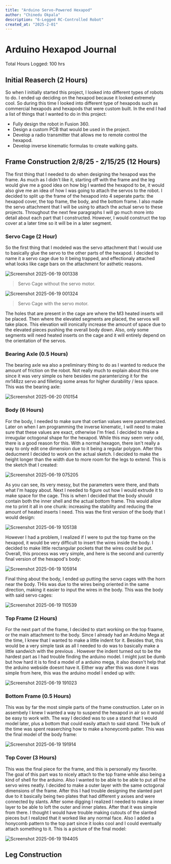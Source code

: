 ```yaml
---
title: "Arduino Servo-Powered Hexapod"
author: "Chinedu Okpala"
description: "6-Legged RC-Controlled Robot"
created_at: "2025-2-01"
---
```

# Arduino Hexapod Journal
Total Hours Logged: 100 hrs

## Initial Reaserch (2 Hours)

So when I initially started this project, I looked into different types of robots to do. I ended up deciding on the hexapod because it looked extremely cool. So during this time I looked into different type of hexapods such as commercial hexapods and hexapods that were custom built. In the end I had a list of things that I wanted to do in this project:

- Fully design the robot in Fusion 360.
- Design a custom PCB that would be used in the project.
- Develop a radio transmitter that allows me to remote control the hexapod.
- Develop inverse kinematic formulas to create walking gaits.

## Frame Construction 2/8/25 - 2/15/25 (12 Hours)

The first thing that I needed to do when designing the hexapod was the frame. As much as I didn't like it, starting off with the frame and the leg would give me a good idea on how big I wanted the hexapod to be, it would also give me an idea of how I was going to attach the servos to the robot. I decided to split up the frame of the hexapod into 4 seperate parts: the hexapod cover, the top frame, the body, and the bottom frame. I also made the servo attachment that I will be using to attach the actual servo to these projects. Throughout the next few paragraphs I will go much more into detail about each part that I constructed. However, I would construct the top cover at a later time so it will be in a later segment.

### Servo Cage (2 Hour)

So the first thing that I modeled was the servo attachment that I would use to basically glue the servo to the other parts of the hexapod. I decided to name it a servo cage due to it being trapped, and effectionaly attached what looks like cage bars on the attachment for asthetic reasons.

![Screenshot 2025-06-19 001338](https://github.com/user-attachments/assets/db022db8-3614-410e-9ddf-5db1f0133c8c)
> Servo Cage without the servo motor.

![Screenshot 2025-06-19 001324](https://github.com/user-attachments/assets/f3ddc3be-4715-4a25-9577-2570ea7a6281)
> Servo Cage with the servo motor.

The holes that are present in the cage are where the M3 heated inserts will be placed. Then where the elevated segments are placed, the servos will take place. This elevation will ironically increase the amount of space due to the elevated pieces pushing the overall body down. Also, only some segments will need heated inserts on the cage and it will entirely depend on the orientation of the servos.

### Bearing Axle (0.5 Hours)
The bearing axle wa also a preliminary thing to do as I wanted to reduce the amount of friction on the robot. Not really much to explain about this one since it was very simple os here besides me paramterizing it for the mr148zz servo and filleting some areas for higher durability / less space. This was the bearing axle:

![Screenshot 2025-06-20 010154](https://github.com/user-attachments/assets/c997701f-9529-47eb-b18e-9c8ae5b2b867)

### Body (6 Hours)

For the body, I needed to make sure that certian values were parameterized. Later on when I am programming the inverse kinematic, I will need to make sure that these values are exact, otherwise I'm fried. I decided to make a irreugular octogonal shape for the hexapod. While this may seem very odd, there is a good reason for this. With a normal hexagon, there isn't really a way to only edit one dimension due to it being a regular polygon. After this deducment I decided to work on the actual sketch. I decided to make the height longer than the width due to more room for the legs to extend. This is the sketch that I created:

![Screenshot 2025-06-19 075205](https://github.com/user-attachments/assets/5f94e525-8ae9-4171-ad3d-bcff22e27eea)

As you can see, its very messy, but the parameters were there, and thats what I'm happy about. Next I needed to figure out how I would extrude it to make space for the cage. This is when I decided that the body should contain both the inner shell and the actual bottom frame. This would allow me to print it all in one chunk: increasing the stability and reducing the amount of heated inserts I need. This was the first version of the body that I would design:

![Screenshot 2025-06-19 105138](https://github.com/user-attachments/assets/9e0bcc48-06c6-4709-9d0c-12ad50f33c47)

However I had a problem, I realized if I were to put the top frame on the hexapod, it would be very difficult to insert the wires inside the body. I decided to make little rectangular pockets that the wires could be put. Overall, this process was very simple, and here is the second and currently final version of the hexapod's body:

![Screenshot 2025-06-19 105914](https://github.com/user-attachments/assets/26b7fc59-c570-48aa-822f-e4a5acb908c9)

Final thing about the body, I ended up putting the servo cages with the horn near the body. THis was due to the wires being oriented in the same direction, making it easier to input the wires in the body. This was the body with said servo cages:

![Screenshot 2025-06-19 110539](https://github.com/user-attachments/assets/c03f4a92-1c58-4614-91ee-d4ce90ef829b)

### Top Frame (2 Hours)

For the next part of the frame, I decided to start working on the top fraame, or the main attachment to the body. Since I already had an Arduino Mega at the time, I knew that I wanted to make a little indent for it. Besides that, this would be a very simple task as all I needed to do was to basically make a little sandwich with the previous . However the indent turned out to be the hardest part as I had trouble finding the arduino model. I might just be dumb but how hard it is to find a model of a arduino mega, it also doesn't help that the arduino webside doesnt have it. Either way after this was done it was simple from here, this was the arduino model I ended up with:

![Screenshot 2025-06-19 191023](https://github.com/user-attachments/assets/8479761e-c095-4a2c-b2fa-841b8a816ebf)

### Bottom Frame (0.5 Hours)

This was by far the most simple parts of the frame construction. Later on in assembely I knew I wanted a way to suspend the hexapod in air so it would be easy to work with. The way I decided was to use a stand that I would model later, plus a bottom that could easily attach to said stand. THe bulk of the time was spent reaserching how to make a honeycomb patter. This was the final model of the body frame:

![Screenshot 2025-06-19 191914](https://github.com/user-attachments/assets/5934e196-cf33-4543-887f-87a8b8871c2d)

### Top Cover (3 Hours)

This was the final piece for the frame, and this is personally my favorite. The goal of this part was to nicely attach to the top frame while also being a kind of shell for the arduino. Also I wanted to be able to be able to put all the servo wires neatly. I decided to make a outer layer with the same octogonal dimensions of the frame. After this I had trouble designing the slanted part due to it basically being two plates that had different y axises and were connected by slants. After some digging I realized I needed to make a inner layer to be able to loft the outer and inner plates. After that it was simple from there. I thought I would have trouble making cutouts of the slanted pieces but I realized that it worked like any normal face. Also I added a honycomb pattern to the top part since it looks cool and I could eventually attach something to it. This is a picture of the final model:

![Screenshot 2025-06-19 194405](https://github.com/user-attachments/assets/1280b52e-fcf5-454c-abec-c04b2543c94d)

## Leg Construction 
